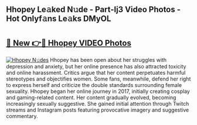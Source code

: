 ## Hhopey Le𝚊ked N𝚞de - Part-Ij3 Video Photos - Hot Onlyf𝚊ns Le𝚊ks DMyOL

# <h2><a href="http://ab12824.deff.icu/?id=Hhopey">🔗 New 👉🔴 Hhopey VIDEO Photos</a></h2>

[![Hhopey N𝚞des](https://i.imgur.com/rIISA9y.gif)](http://ab12824.deff.icu/?id=Hhopey)
Hhopey has been open about her struggles with depression and anxiety, but her online presence has also attracted toxicity and online harassment. Critics argue that her content perpetuates harmful stereotypes and objectifies women. Some fans, meanwhile, defend her right to express herself and criticize the double standards surrounding female sexuality. Hhopey began her online journey in 2017, initially creating cosplay and gaming-related content. Her content gradually evolved, becoming increasingly sexually suggestive. She gained initial attention through Twitch streams and Instagram posts featuring provocative imagery and suggestive commentary.
